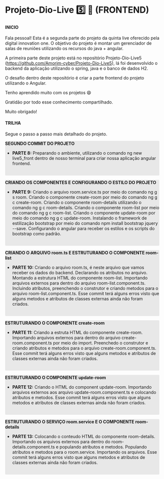 # Projeto-Dio-Live :five: :rocket: (FRONTEND)​

#### INICIO

Fala pessoal! Esta é a segunda parte do projeto da quinta live oferecido pela digital innovation one. O objetivo do projeto é montar um gerenciador de salas de reuniões utilizando os recursos do java + angular.

A primeira parte deste projeto está no repositório Projeto-Dio-Live5 (https://github.com/Amorim-cyber/Projeto-Dio-Live5), lá foi desenvolvido o backend da aplicação utilizando o spring, java e o banco de dados H2.

O desafio dentro deste repositório é criar a parte frontend do projeto utilizando o Angular.

Tenho aprendido muito com os projetos :smile:

Gratidão por todo esse conhecimento compartilhado.

Muito obrigado!

#### TRILHA

Segue o passo a passo mais detalhado do projeto.

<div style="background-color: #E8E8E8; border-radius: 3px;">
   <p><strong>SEGUNDO COMMIT DO PROJETO</strong></p>
    <ul>
        <li><strong>PARTE 8:</strong> Preparando o ambiente, utilizando o comando ng new live5_front dentro de nosso terminal para criar nossa aplicação angular frontend.</li>
    </ul>
    <br>
</div> 

<div style="background-color: #E8E8E8; border-radius: 3px;">
   <p><strong>CRIANDO OS COMPONENTES E CONFIGURANDO O ESTILO DO PROJETO</strong></p>
    <ul>
        <li><strong>PARTE 9:</strong> Criando o arquivo room.service.ts por meio do comando ng g s room. Criando o componente create-room por meio do comando ng g c create-room. Criando o componente room-details utilizando o comando ng g c room-details. Criando o componente room-list por meio do comando ng g c room-list. Criando o componente update-room por meio do comando ng g c update-room. Instalando o framework de estilização bootstrap por meio do comando npm install bootstrap jquery --save. Configurando o angular para receber os estilos e os scripts do bootstrap como padrão.</li>
    </ul>
    <br>
</div> 
<div style="background-color: #E8E8E8; border-radius: 3px;">
   <p><strong>CRIANDO O ARQUIVO room.ts E ESTRUTURANDO O COMPONENTE room-list</strong></p>
    <ul>
        <li><strong>PARTE 10:</strong> Criando o arquivo room.ts, é neste arquivo que vamos receber os dados do backend. Declarando os atributos no arquivo. Montando a estrutura HTML do componente room-list. Importando arquivos externos para dentro do arquivo room-list.component.ts. Incluindo atributos, preenchendo o construtor e criando metodos para o arquivo room-list.component.ts. Esse commit terá alguns erros visto que alguns metodos e atributos de classes externas ainda não foram criados.</li>
    </ul>
    <br>
</div> 

<div style="background-color: #E8E8E8; border-radius: 3px;">
   <p><strong>ESTRUTURANDO O COMPONENTE create-room</strong></p>
    <ul>
        <li><strong>PARTE 11:</strong> Criando a estruta HTML do componente create-room. Importando arquivos externos para dentro do arquivo create-room.component.ts por meio do import. Preenchedo o construtor e criando atributos e metodos para o arquivo create-room.component.ts. Esse commit terá alguns erros visto que alguns metodos e atributos de classes externas ainda não foram criados. </li>
    </ul>
    <br>
</div> 

<div style="background-color: #E8E8E8; border-radius: 3px;">
   <p><strong>ESTRUTURANDO O COMPONENTE update-room</strong></p>
    <ul>
        <li><strong>PARTE 12:</strong> Criando o HTML do component update-room. Importando arquivos externos aos arquivo update-room.component.ts e colocando atributos e metodos. Esse commit terá alguns erros visto que alguns metodos e atributos de classes externas ainda não foram criados. </li>
    </ul>
    <br>
</div> 

<div style="background-color: #E8E8E8; border-radius: 3px;">
   <p><strong>ESTRUTURANDO O SERVIÇO room.service E O COMPONENTE room-details</strong></p>
    <ul>
        <li><strong>PARTE 13:</strong> Colocando o conteudo HTML do componente room-details. Importando os arquivos externos para dentro do room-details.component.ts e populando atributos e metodos. Populando atributos e metodos para o room.service. Importando os arquivos. Esse commit terá alguns erros visto que alguns metodos e atributos de classes externas ainda não foram criados. </li>
    </ul>
    <br>
</div>

